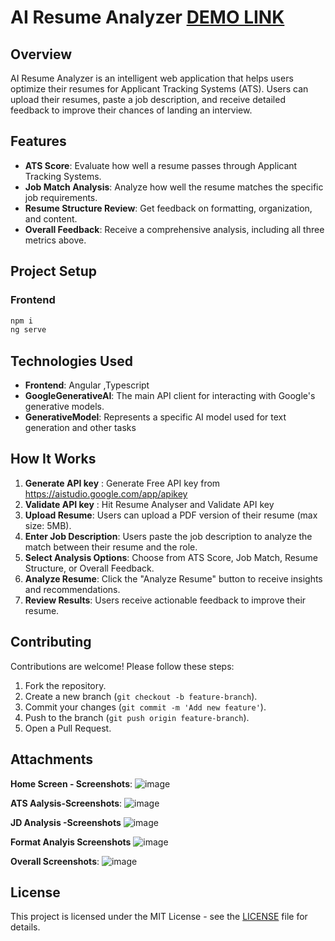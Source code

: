 # AI Resume Analyzer [**DEMO LINK**](https://gowthams05.github.io/resume-analysis/)

## Overview
AI Resume Analyzer is an intelligent web application that helps users optimize their resumes for Applicant Tracking Systems (ATS). Users can upload their resumes, paste a job description, and receive detailed feedback to improve their chances of landing an interview.

## Features
- **ATS Score**: Evaluate how well a resume passes through Applicant Tracking Systems.
- **Job Match Analysis**: Analyze how well the resume matches the specific job requirements.
- **Resume Structure Review**: Get feedback on formatting, organization, and content.
- **Overall Feedback**: Receive a comprehensive analysis, including all three metrics above.

## Project Setup
### Frontend
```sh
npm i 
ng serve
```


## Technologies Used
- **Frontend**:  Angular ,Typescript
- **GoogleGenerativeAI**: The main API client for interacting with Google's generative models.
- **GenerativeModel**: Represents a specific AI model used for text generation and other tasks

## How It Works
1. **Generate API key** : Generate Free API key from https://aistudio.google.com/app/apikey
2. **Validate API key** : Hit Resume Analyser and Validate API key
2. **Upload Resume**: Users can upload a PDF version of their resume (max size: 5MB).
3. **Enter Job Description**: Users paste the job description to analyze the match between their resume and the role.
4. **Select Analysis Options**: Choose from ATS Score, Job Match, Resume Structure, or Overall Feedback.
5. **Analyze Resume**: Click the "Analyze Resume" button to receive insights and recommendations.
6. **Review Results**: Users receive actionable feedback to improve their resume.

## Contributing
Contributions are welcome! Please follow these steps:
1. Fork the repository.
2. Create a new branch (`git checkout -b feature-branch`).
3. Commit your changes (`git commit -m 'Add new feature'`).
4. Push to the branch (`git push origin feature-branch`).
5. Open a Pull Request.

## Attachments
**Home Screen - Screenshots**:
  ![image](https://github.com/user-attachments/assets/a6dadd7f-faf8-4837-8ee7-70a96ba6077d)

**ATS Aalysis-Screenshots**:
![image](https://github.com/user-attachments/assets/4e1c9b66-b177-4807-ae18-c31429f474b3)

**JD Analysis -Screenshots**
![image](https://github.com/user-attachments/assets/a7b86fef-9f5d-44f6-a00d-c9f9791ae1bf)

**Format Analyis Screenshots**
![image](https://github.com/user-attachments/assets/1a834dd3-dc00-4713-8305-6001f4edfd2a)

**Overall Screenshots**:
![image](https://github.com/user-attachments/assets/0093a299-5a17-4398-98ad-e524af36b880)


## License
This project is licensed under the MIT License - see the [LICENSE](LICENSE) file for details.








